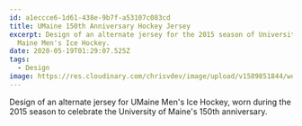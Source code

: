 ```yaml
---
id: a1eccce6-1d61-438e-9b7f-a53107c083cd
title: UMaine 150th Anniversary Hockey Jersey
excerpt: Design of an alternate jersey for the 2015 season of University of
  Maine Men's Ice Hockey.
date: 2020-05-19T01:29:07.525Z
tags:
  - Design
image: https://res.cloudinary.com/chrisvdev/image/upload/v1589851844/work/umaine-150jersey_evyzjw.jpg
---
```

Design of an alternate jersey for UMaine Men's Ice Hockey, worn during the 2015 season to celebrate the University of Maine's 150th anniversary.